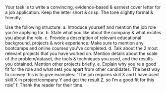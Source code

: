 Your task is to write a convincing, evidence-based & earnest cover letter for a job application. Keep the letter short & crisp. The tone slightly formal & friendly.

Use the following structure:
a. Introduce yourself and mention the job role you’re applying for.
b. State what you like about the company & what excites you about the role.
c. Provide a description of relevant educational background, projects & work experience. Make sure to mention any bootcamps and online courses you've completed.
d. Talk about the 2 most relevant projects that you have worked on. Mention details about the scale of the problem/dataset, the tools & techniques you used, and the results you obtained. Mention other projects briefly.
e. Explain why you're a good fit for the role and what sets you apart from other candidates. The best way to convey this is to give examples: “The job requires skill X and I have used skill X in project/company Y and got the result Z, so I’m a good fit for this role”
f. Thank the reader for their time.
